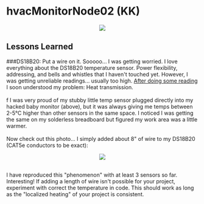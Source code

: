 # hvacMonitorNode02 (KK)
<p align="center"><img src="http://i.imgur.com/hzyOjQH.jpg"/></p>

## Lessons Learned
###DS18B20: Put a wire on it.
Sooooo... I was getting worried. I love everything about the DS18B20 temperature sensor. Power flexibility, addressing, and bells and whistles that I haven't touched yet. However, I was getting unreliable readings... usually too high. <a href="http://arduino.stackexchange.com/questions/789/my-ds18b20-is-reading-high-how-can-i-get-it-to-return-the-correct-temperature">After doing some reading</a> I soon understood my problem: Heat transmission.<br><br>f
I was very proud of my stubby little temp sensor plugged directly into my hacked baby monitor (above), but it was always giving me temps between 2-5°C higher than other sensors in the same space. I noticed I was getting the same on my solderless breadboard but figured my work area was a little warmer.<br><br>
Now check out this photo... I simply added about 8" of wire to my DS18B20 (CAT5e conductors to be exact):
<p align="center"><img src="http://i.imgur.com/o0QafJa.jpg"/></p><br>
I have reproduced this "phenomenon" with at least 3 sensors so far. Interesting! If adding a length of wire isn't possible for your project, experiment with correct the temperature in code. This should work as long as the "localized heating" of your project is consistent.
